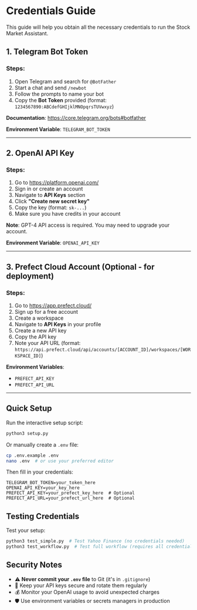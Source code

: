 # Credentials Guide

This guide will help you obtain all the necessary credentials to run the Stock Market Assistant.

## 1. Telegram Bot Token

### Steps:
1. Open Telegram and search for `@BotFather`
2. Start a chat and send `/newbot`
3. Follow the prompts to name your bot
4. Copy the **Bot Token** provided (format: `1234567890:ABCdefGHIjklMNOpqrsTUVwxyz`)

**Documentation**: https://core.telegram.org/bots#botfather

**Environment Variable**: `TELEGRAM_BOT_TOKEN`

---

## 2. OpenAI API Key

### Steps:
1. Go to https://platform.openai.com/
2. Sign in or create an account
3. Navigate to **API Keys** section
4. Click **"Create new secret key"**
5. Copy the key (format: `sk-...`)
6. Make sure you have credits in your account

**Note**: GPT-4 API access is required. You may need to upgrade your account.

**Environment Variable**: `OPENAI_API_KEY`

---

## 3. Prefect Cloud Account (Optional - for deployment)

### Steps:
1. Go to https://app.prefect.cloud/
2. Sign up for a free account
3. Create a workspace
4. Navigate to **API Keys** in your profile
5. Create a new API key
6. Copy the API key
7. Note your API URL (format: `https://api.prefect.cloud/api/accounts/[ACCOUNT_ID]/workspaces/[WORKSPACE_ID]`)

**Environment Variables**: 
- `PREFECT_API_KEY`
- `PREFECT_API_URL`

---

## Quick Setup

Run the interactive setup script:

```bash
python3 setup.py
```

Or manually create a `.env` file:

```bash
cp .env.example .env
nano .env  # or use your preferred editor
```

Then fill in your credentials:

```env
TELEGRAM_BOT_TOKEN=your_token_here
OPENAI_API_KEY=your_key_here
PREFECT_API_KEY=your_prefect_key_here  # Optional
PREFECT_API_URL=your_prefect_url_here  # Optional
```

## Testing Credentials

Test your setup:

```bash
python3 test_simple.py  # Test Yahoo Finance (no credentials needed)
python3 test_workflow.py  # Test full workflow (requires all credentials)
```

## Security Notes

- ⚠️ **Never commit your `.env` file** to Git (it's in `.gitignore`)
- 🔐 Keep your API keys secure and rotate them regularly
- 💰 Monitor your OpenAI usage to avoid unexpected charges
- 🛡️ Use environment variables or secrets managers in production
